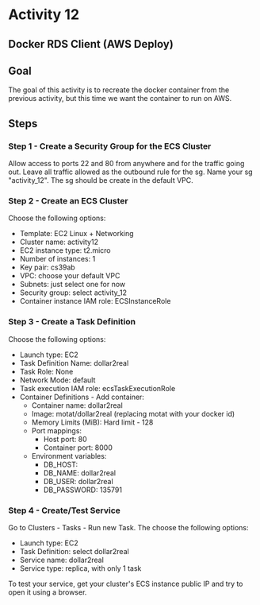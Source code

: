 # Activity 12

## Docker RDS Client (AWS Deploy)

## Goal
The goal of this activity is to recreate the docker container from the previous activity, but this time we want the container to run on AWS. 

## Steps

### Step 1 - Create a Security Group for the ECS Cluster 

Allow access to ports 22 and 80 from anywhere and for the traffic going out. Leave all traffic allowed as the outbound rule for the sg. Name your sg "activity_12". The sg should be create in the default VPC. 

### Step 2 - Create an ECS Cluster 

Choose the following options:

* Template: EC2 Linux + Networking
* Cluster name: activity12
* EC2 instance type: t2.micro
* Number of instances: 1
* Key pair: cs39ab
* VPC: choose your default VPC
* Subnets: just select one for now
* Security group: select activity_12
* Container instance IAM role: ECSInstanceRole

### Step 3 - Create a Task Definition 

Choose the following options:

* Launch type: EC2 
* Task Definition Name: dollar2real
* Task Role: None
* Network Mode: default 
* Task execution IAM role: ecsTaskExecutionRole 
* Container Definitions - Add container:
    * Container name: dollar2real
    * Image: motat/dollar2real (replacing motat with your docker id)
    * Memory Limits (MiB): Hard limit - 128
    * Port mappings: 
        * Host port: 80
        * Container port: 8000
    * Environment variables:
        * DB_HOST: <same used in previous activities>
        * DB_NAME: dollar2real 
        * DB_USER: dollar2real 
        * DB_PASSWORD: 135791

### Step 4 - Create/Test Service 

Go to Clusters - Tasks - Run new Task. The choose the following options:

* Launch type: EC2 
* Task Definition: select dollar2real 
* Service name: dollar2real
* Service type: replica, with only 1 task

To test your service, get your cluster's ECS instance public IP and try to open it using a browser. 